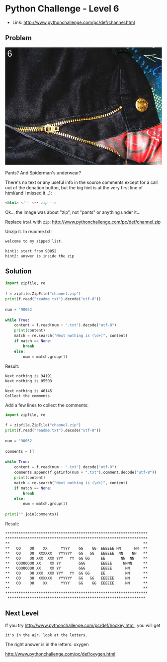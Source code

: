 # Python Challenge - Level 6


- Link: http://www.pythonchallenge.com/pc/def/channel.html

## Problem




![](images/channel.jpg)

Pants? And Spiderman's underwear?

There's no text or any useful info in the source comments except for a call out of the donation button, but the big 
hint is at the very first line of html(and I missed it...):

```html
<html> <!-- <-- zip -->
```

Ok... the image was about "zip", not "pants" or anything under it...

Replace ``html`` with ``zip``: http://www.pythonchallenge.com/pc/def/channel.zip

Unzip it. In readme.txt:

```
welcome to my zipped list.

hint1: start from 90052
hint2: answer is inside the zip
```

## Solution

```python
import zipfile, re

f = zipfile.ZipFile("channel.zip")
print(f.read("readme.txt").decode("utf-8"))

num = '90052'

while True:
    content = f.read(num + ".txt").decode("utf-8")
    print(content)        
    match = re.search("Next nothing is (\d+)", content)        
    if match == None:
        break
    else:
        num = match.group(1)
```

Result:

```
Next nothing is 94191
Next nothing is 85503
...
Next nothing is 46145
Collect the comments.
```

Add a few lines to collect the comments:

```python
import zipfile, re

f = zipfile.ZipFile("channel.zip")
print(f.read("readme.txt").decode("utf-8"))

num = '90052'

comments = []

while True:
    content = f.read(num + ".txt").decode("utf-8")
    comments.append(f.getinfo(num + ".txt").comment.decode("utf-8"))
    print(content)        
    match = re.search("Next nothing is (\d+)", content)        
    if match == None:
        break
    else:
        num = match.group(1)

print("".join(comments))
```

Result:

```
****************************************************************
****************************************************************
**                                                            **
**   OO    OO    XX      YYYY    GG    GG  EEEEEE NN      NN  **
**   OO    OO  XXXXXX   YYYYYY   GG   GG   EEEEEE  NN    NN   **
**   OO    OO XXX  XXX YYY   YY  GG GG     EE       NN  NN    **
**   OOOOOOOO XX    XX YY        GGG       EEEEE     NNNN     **
**   OOOOOOOO XX    XX YY        GGG       EEEEE      NN      **
**   OO    OO XXX  XXX YYY   YY  GG GG     EE         NN      **
**   OO    OO  XXXXXX   YYYYYY   GG   GG   EEEEEE     NN      **
**   OO    OO    XX      YYYY    GG    GG  EEEEEE     NN      **
**                                                            **
****************************************************************
 **************************************************************
```

## Next Level

If you try http://www.pythonchallenge.com/pc/def/hockey.html, you will get 

```
it's in the air. look at the letters.
```

The right answer is in the letters: oxygen

http://www.pythonchallenge.com/pc/def/oxygen.html